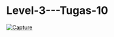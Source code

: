 # Level-3---Tugas-10
[
![Capture](https://user-images.githubusercontent.com/68935056/103778064-52246280-5064-11eb-9ed7-5af3ddc84fd4.PNG)
](url)
